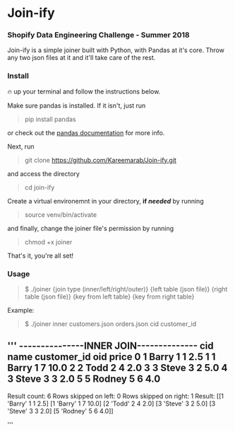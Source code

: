 # Join-ify
### Shopify Data Engineering Challenge - Summer 2018

Join-ify is a simple joiner built with Python, with Pandas at it's core. Throw any two json files at it and it'll take care of the rest.

### Install
🔥 up your terminal and follow the instructions below.

Make sure pandas is installed. If it isn't, just run
> pip install pandas

or check out the [pandas documentation](https://pandas.pydata.org/getpandas.html) for more info.

Next, run
> git clone https://github.com/Kareemarab/Join-ify.git

and access the directory
> cd join-ify

Create a virtual environemnt in your directory, **if _needed_** by running
> source venv/bin/activate

and finally, change the joiner file's permission by running
> chmod +x joiner

That's it, you're all set!

### Usage
> $ ./joiner {join type (inner/left/right/outer)} {left table (json file)} {right table (json file)} {key from left table} {key from right table}

Example:
> $ ./joiner inner customers.json orders.json cid customer_id

'''
---------------INNER JOIN--------------
   cid    name  customer_id  oid  price
0    1   Barry            1    1    2.5
1    1   Barry            1    7   10.0
2    2    Todd            2    4    2.0
3    3   Steve            3    2    5.0
4    3   Steve            3    3    2.0
5    5  Rodney            5    6    4.0
---------------------------------------
Result count:  6
Rows skipped on left:  0
Rows skipped on right:  1
Result: 
 [[1 'Barry' 1 1 2.5]
 [1 'Barry' 1 7 10.0]
 [2 'Todd' 2 4 2.0]
 [3 'Steve' 3 2 5.0]
 [3 'Steve' 3 3 2.0]
 [5 'Rodney' 5 6 4.0]]

'''



